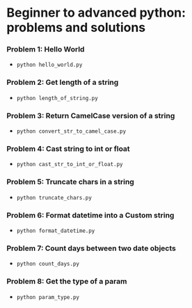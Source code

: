 # Beginner to advanced python: problems and solutions

### Problem 1: Hello World
- `python hello_world.py`

### Problem 2: Get length of a string
- `python length_of_string.py`

### Problem 3: Return CamelCase version of a string
- `python convert_str_to_camel_case.py`

### Problem 4: Cast string to int or float
- `python cast_str_to_int_or_float.py`

### Problem 5: Truncate chars in a string
- `python truncate_chars.py`

### Problem 6: Format datetime into a Custom string
- `python format_datetime.py`

### Problem 7: Count days between two date objects
- `python count_days.py`

### Problem 8: Get the type of a param
- `python param_type.py`
